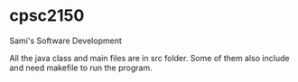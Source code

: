 # cpsc2150
Sami's Software Development

All the java class and main files are in src folder. Some of them also include and need makefile to run the program. 
